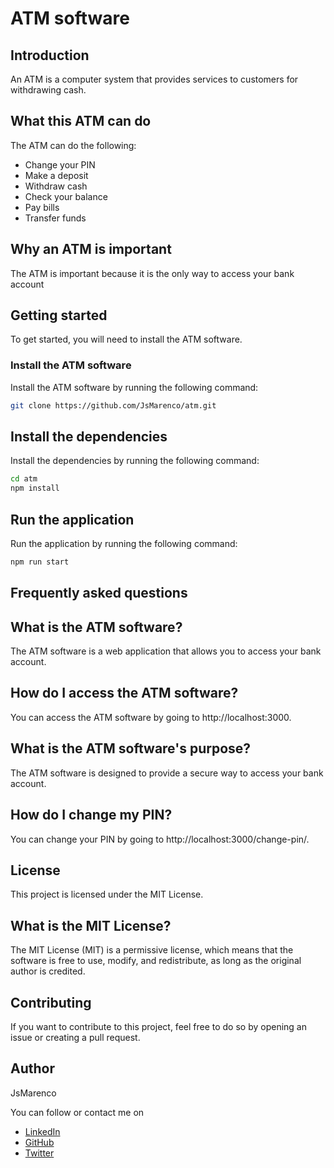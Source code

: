 # ATM software

## Introduction
An ATM is a computer system that provides services to customers for withdrawing cash.

## What this ATM can do
The ATM can do the following:
* Change your PIN
* Make a deposit
* Withdraw cash
* Check your balance
* Pay bills
* Transfer funds

## Why an ATM is important
The ATM is important because it is the only way to access your bank account

## Getting started
To get started, you will need to install the ATM software.

### Install the ATM software
Install the ATM software by running the following command:
``` bash
git clone https://github.com/JsMarenco/atm.git
```

## Install the dependencies
Install the dependencies by running the following command:
``` bash
cd atm
npm install
```

## Run the application
Run the application by running the following command:
``` bash
npm run start
```

## Frequently asked questions
## What is the ATM software?
The ATM software is a web application that allows you to access your bank account.

## How do I access the ATM software?
You can access the ATM software by going to http://localhost:3000.

## What is the ATM software's purpose?
The ATM software is designed to provide a secure way to access your bank account.

## How do I change my PIN?
You can change your PIN by going to http://localhost:3000/change-pin/.

## License
This project is licensed under the MIT License.

## What is the MIT License?
The MIT License (MIT) is a permissive license, which means that the software is free to use, modify, and redistribute, as long as the original author is credited.

## Contributing
If you want to contribute to this project, feel free to do so by opening an issue or creating a pull request.

## Author
JsMarenco

You can follow or contact me on 
* [LinkedIn](https://www.linkedin.com/in/jsmarenco/)
* [GitHub](https://github.com/JsMarenco)
* [Twitter](https://twitter.com/JsMarenco)
